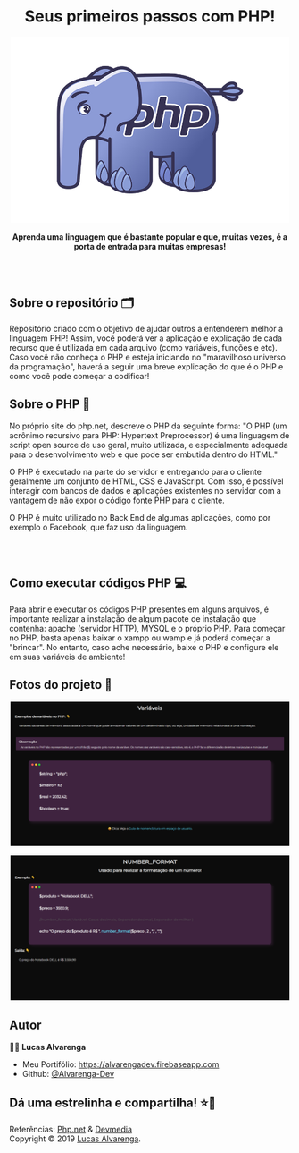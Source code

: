<h1 align="center">Seus primeiros passos com PHP!</h1>
<p align="center">
    <img alt="Logo do php" src="images/logo-php.png" width="500">
    <p align="center"><b>Aprenda uma linguagem que é bastante popular e que, muitas vezes, é a porta de entrada para muitas empresas!</b></p>
</p>

<br/><br/>

## Sobre o repositório 🗂

<p>Repositório criado com o objetivo de ajudar outros a entenderem melhor a linguagem PHP! Assim, você poderá ver a aplicação e explicação de cada recurso que é utilizada em cada arquivo (como variáveis, funções e etc). Caso você não conheça o PHP e esteja iniciando no "maravilhoso universo da programação", haverá a seguir uma breve explicação do que é o PHP e como você pode começar a codificar!</p>

## Sobre o PHP 🐘

<p>No próprio site do php.net, descreve o PHP da seguinte forma: "O PHP (um acrônimo recursivo para PHP: Hypertext Preprocessor) é uma linguagem de script open source de uso geral, muito utilizada, e especialmente adequada para o desenvolvimento web e que pode ser embutida dentro do HTML."</p>

<p>O PHP é executado na parte do servidor e entregando para o cliente geralmente um conjunto de HTML, CSS e JavaScript. Com isso, é possível interagir com bancos de dados e aplicações existentes no servidor com a vantagem de não expor o código fonte PHP para o cliente. 
</p>

<p>O PHP é muito utilizado no Back End de algumas aplicações, como por exemplo o Facebook, que faz uso da linguagem. </p>

<br/><br/>

## Como executar códigos PHP 💻

<p>Para abrir e executar os códigos PHP presentes em alguns arquivos, é importante realizar a instalação de algum pacote de instalação que contenha: apache (servidor HTTP), MYSQL e o próprio PHP. Para começar no PHP, basta apenas baixar o xampp ou wamp e já poderá começar a "brincar". No entanto, caso ache necessário, baixe o PHP e configure ele em suas variáveis de ambiente! </p>

## Fotos do projeto 📸

<p align="center">
    <img alt="Exemplo de estrutura de cada arquivo .php - variáveis" src="images/example-page-basic-syntax-variables.png" width="500">
</p>

<p align="center">
    <img alt="Exemplo de estrutura de cada arquivo .php - funções" src="images/example-page-functions-formats.png" width="500">
</p>

## Autor

🙎‍♂ **Lucas Alvarenga**

* Meu Portifólio: https://alvarengadev.firebaseapp.com
* Github: [@Alvarenga-Dev](https://github.com/Alvarenga-Dev)

## Dá uma estrelinha e compartilha! ⭐️🚀

Referências: [Php.net](https://www.php.net/) & [Devmedia](https://www.devmedia.com.br/) <br/>
Copyright © 2019 [Lucas Alvarenga](https://github.com/Alvarenga-Dev).<br/><br/>
